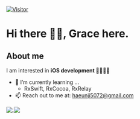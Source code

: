 [![Visitor](https://hits.seeyoufarm.com/api/count/incr/badge.svg?url=https%3A%2F%2Fgithub.com%2FEUNJIHA&count_bg=%23008604&title_bg=%23555555&icon=&icon_color=%23E7E7E7&title=visitors&edge_flat=false)](https://hits.seeyoufarm.com)

# Hi there 👋🏼, Grace here. 


## About me

I am interested in **iOS development 🧑🏻‍💻🍎**


- 🌱 I’m currently learning ...
  - RxSwift, RxCocoa, RxRelay
- 📫 Reach out to me at: <a href="haeunji5072@gmail.com">haeunji5072@gmail.com</a>

<a href="https://github.com/eunjiha">
   <img align="center" src="https://github-readme-stats.vercel.app/api/top-langs/?username=eunjiha&layout=compact&hide=ASP,PHP" />
</a>
<a href="https://github.com/eunjiha">
  <img align="center" src="https://github-readme-stats.vercel.app/api?username=eunjiha&hide=contribs&count_private=true&show_icons=true" />
</a>
